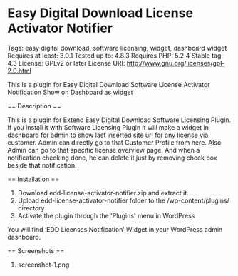 # Easy Digital Download License Activator Notifier

Tags: easy digital download, software licensing, widget, dashboard widget
Requires at least: 3.0.1
Tested up to: 4.8.3
Requires PHP: 5.2.4
Stable tag: 4.3
License: GPLv2 or later
License URI: http://www.gnu.org/licenses/gpl-2.0.html

This is a plugin for Easy Digital Download Software License Activator Notification Show on Dashboard as widget
 
== Description ==

This is a plugin for Extend Easy Digital Download Software Licensing Plugin. If you install it with Software Licensing Plugin it will make a widget in dashboard for admin to show last inserted site url for any license via customer. Admin can directly go to that Customer Profile from here. Also Admin can go to that specific license overview page.
And when a notification checking done, he can delete it just by removing check box beside that notification.

== Installation ==
1. Download edd-license-activator-notifier.zip and extract it.
2. Upload edd-license-activator-notifier folder to the /wp-content/plugins/ directory  
3. Activate the plugin through the 'Plugins' menu in WordPress

You will find ‘EDD Licenses Notification’ Widget in your WordPress admin dashboard.

== Screenshots ==
 
1. screenshot-1.png
 